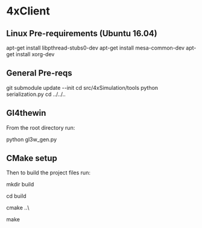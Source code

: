 # 4xClient 

## Linux Pre-requirements (Ubuntu 16.04)
apt-get install libpthread-stubs0-dev
apt-get install mesa-common-dev
apt-get install xorg-dev

## General Pre-reqs
git submodule update --init
cd src/4xSimulation/tools
python serialization.py 
cd ../../..

## Gl4thewin
From the root directory run:

python gl3w_gen.py

## CMake setup
Then to build the project files run:

mkdir build

cd build

cmake ..\

make
